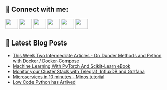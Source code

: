 ## 🔎 Connect with me:
[<img height="32" width="40" src="https://cdn.jsdelivr.net/npm/simple-icons@v5/icons/telegram.svg" />](https://t.me/bullbesh)
[<img height="32" width="40" src="https://cdn.jsdelivr.net/npm/simple-icons@v5/icons/vk.svg" />](https://vk.com/bullbesh)
[<img height="32" width="40" src="https://cdn.jsdelivr.net/npm/simple-icons@v5/icons/twitter.svg" />](https://twitter.com/bullbesh1)
[<img height="32" width="40" src="https://cdn.jsdelivr.net/npm/simple-icons@v5/icons/instagram.svg" />](https://www.instagram.com/bullbesh)
[<img height="32" width="40" src="https://cdn.jsdelivr.net/npm/simple-icons@v5/icons/reddit.svg" />](https://www.reddit.com/user/bullbesh)
[<img height="32" width="40" src="https://cdn.jsdelivr.net/npm/simple-icons@v5/icons/youtube.svg" />](https://www.youtube.com/channel/UCtfjRs6uzgq5mfm8S06WTcg)

## 📕 Latest Blog Posts
<!-- BLOG-POST-LIST:START -->
- [This Week Two Intermediate Articles - On Dunder Methods and Python with Docker / Docker-Compose](https://www.reddit.com/r/Python/comments/u16r3b/this_week_two_intermediate_articles_on_dunder/)
- [Machine Learning With PyTorch And Scikit-Learn eBook](https://www.reddit.com/r/Python/comments/u16hr1/machine_learning_with_pytorch_and_scikitlearn/)
- [Monitor your Cluster Stack with Telegraf, InfluxDB and Grafana](https://www.reddit.com/r/Python/comments/u15q0w/monitor_your_cluster_stack_with_telegraf_influxdb/)
- [Microservices in 10 minutes - Minos tutorial](https://www.reddit.com/r/Python/comments/u15nc9/microservices_in_10_minutes_minos_tutorial/)
- [Low Code Python has Arrived](https://www.reddit.com/r/Python/comments/u15h0k/low_code_python_has_arrived/)
<!-- BLOG-POST-LIST:END -->
